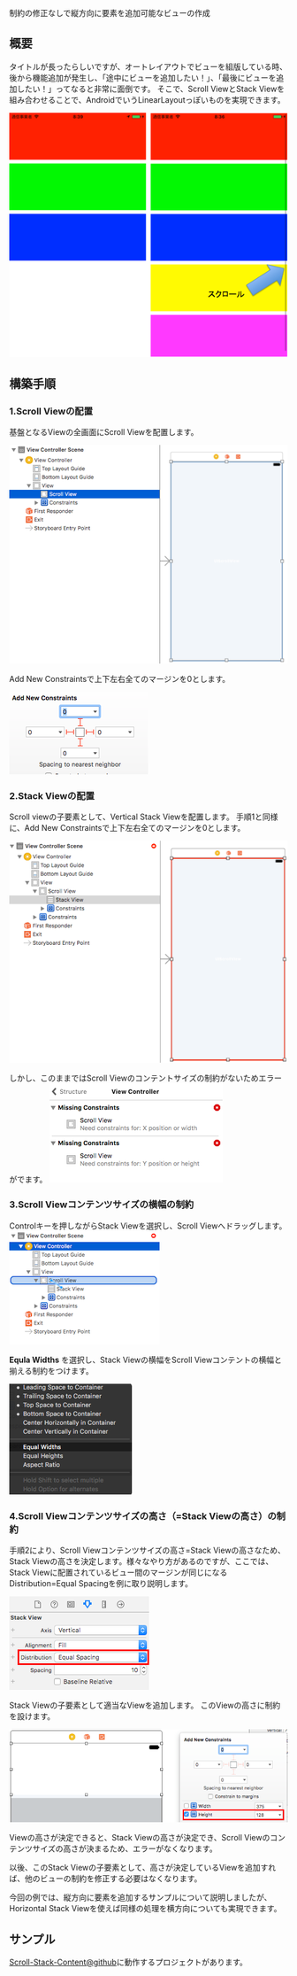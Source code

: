 制約の修正なしで縦方向に要素を追加可能なビューの作成

## 概要
タイトルが長ったらしいですが、オートレイアウトでビューを組版している時、後から機能追加が発生し、「途中にビューを追加したい！」、「最後にビューを追加したい！」ってなると非常に面倒です。
そこで、Scroll ViewとStack Viewを組み合わせることで、AndroidでいうLinearLayoutっぽいものを実現できます。

![image9](images/image9.png)

## 構築手順
### 1.Scroll Viewの配置
基盤となるViewの全画面にScroll Viewを配置します。

![image1](images/image1.png)

Add New Constraintsで上下左右全てのマージンを0とします。

![image2](images/image2.png)

### 2.Stack Viewの配置
Scroll viewの子要素として、Vertical Stack Viewを配置します。
手順1と同様に、Add New Constraintsで上下左右全てのマージンを0とします。

![image3](images/image3.png)

しかし、このままではScroll Viewのコンテントサイズの制約がないためエラーがでます。
![image4](images/image4.png)

### 3.Scroll Viewコンテンツサイズの横幅の制約
Controlキーを押しながらStack Viewを選択し、Scroll Viewへドラッグします。
![image5](images/image5.png)

**Equla Widths** を選択し、Stack Viewの横幅をScroll Viewコンテントの横幅と揃える制約をつけます。

![image6](images/image6.png)

### 4.Scroll Viewコンテンツサイズの高さ（=Stack Viewの高さ）の制約
手順2により、Scroll Viewコンテンツサイズの高さ=Stack Viewの高さなため、Stack Viewの高さを決定します。様々なやり方があるのですが、ここでは、Stack Viewに配置されているビュー間のマージンが同じになるDistribution=Equal Spacingを例に取り説明します。

![image7](images/image7.png)

Stack Viewの子要素として適当なViewを追加します。
このViewの高さに制約を設けます。

![image8](images/image8.png)

Viewの高さが決定できると、Stack Viewの高さが決定でき、Scroll Viewのコンテンツサイズの高さが決まるため、エラーがなくなります。

以後、このStack Viewの子要素として、高さが決定しているViewを追加すれば、他のビューの制約を修正する必要はなくなります。

今回の例では、縦方向に要素を追加するサンプルについて説明しましたが、Horizontal Stack Viewを使えば同様の処理を横方向についても実現できます。

## サンプル
[Scroll-Stack-Content@github](https://github.com/ayakix/Scroll-Stack-Content)に動作するプロジェクトがあります。
